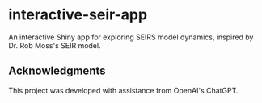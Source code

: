# interactive-seir-app
An interactive Shiny app for exploring SEIRS model dynamics, inspired by Dr. Rob Moss's SEIR model.

## Acknowledgments
This project was developed with assistance from OpenAI's ChatGPT. 
